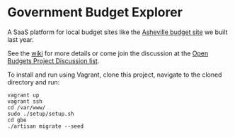 # Government Budget Explorer

A SaaS platform for local budget sites like the [Asheville budget site](http://avlbudget.org) we built last year.

See the [wiki](https://github.com/DemocracyApps/GBE/wiki) for more details or come join the discussion at 
the [Open Budgets Project Discussion list](https://groups.google.com/forum/?hl=en#!forum/open-budgets-project).

To install and run using Vagrant, clone this project, navigate to the cloned directory and run:

    vagrant up
    vagrant ssh
    cd /var/www/
    sudo ./setup/setup.sh
    cd gbe
    ./artisan migrate --seed
    
